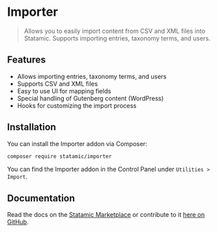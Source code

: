 # Importer
> Allows you to easily import content from CSV and XML files into Statamic. Supports importing entries, taxonomy terms, and users.

## Features

* Allows importing entries, taxonomy terms, and users
* Supports CSV and XML files
* Easy to use UI for mapping fields
* Special handling of Gutenberg content (WordPress)
* Hooks for customizing the import process

## Installation 

You can install the Importer addon via Composer:

``` bash
composer require statamic/importer
```

You can find the Importer addon in the Control Panel under `Utilities > Import`.

## Documentation

Read the docs on the [Statamic Marketplace](https://statamic.com/addons/statamic/importer/docs) or contribute to it [here on GitHub](DOCUMENTATION.md).
